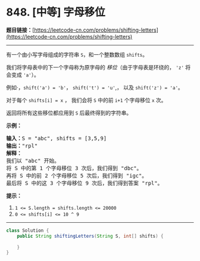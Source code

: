 # 848. [中等] 字母移位

**题目链接：**[https://leetcode-cn.com/problems/shifting-letters](https://leetcode-cn.com/problems/shifting-letters)

---

<div class="content__1Y2H">
 <div class="notranslate">
  <p>有一个由小写字母组成的字符串 <code>S</code>，和一个整数数组 <code>shifts</code>。</p> 
  <p>我们将字母表中的下一个字母称为原字母的 <em>移位</em>（由于字母表是环绕的， <code>'z'</code>&nbsp;将会变成&nbsp;<code>'a'</code>）。</p> 
  <p>例如·，<code>shift('a') = 'b'</code>，&nbsp;<code>shift('t') = 'u'</code>,， 以及&nbsp;<code>shift('z') = 'a'</code>。</p> 
  <p>对于每个&nbsp;<code>shifts[i] = x</code>&nbsp;， 我们会将 <code>S</code>&nbsp;中的前&nbsp;<code>i+1</code>&nbsp;个字母移位&nbsp;<code>x</code>&nbsp;次。</p> 
  <p>返回将所有这些移位都应用到 <code>S</code> 后最终得到的字符串。</p> 
  <p><strong>示例：</strong></p> 
  <pre class="language-text"><strong>输入：</strong>S = "abc", shifts = [3,5,9]
<strong>输出：</strong>"rpl"
<strong>解释： </strong>
我们以 "abc" 开始。
将 S 中的第 1 个字母移位 3 次后，我们得到 "dbc"。
再将 S 中的前 2 个字母移位 5 次后，我们得到 "igc"。
最后将 S 中的这 3 个字母移位 9 次后，我们得到答案 "rpl"。
</pre> 
  <p><strong>提示：</strong></p> 
  <ol> 
   <li><code>1 &lt;= S.length = shifts.length &lt;= 20000</code></li> 
   <li><code>0 &lt;= shifts[i] &lt;= 10 ^ 9</code></li> 
  </ol> 
 </div>
</div>

---

```java
class Solution {
    public String shiftingLetters(String S, int[] shifts) {
        
    }
}
```